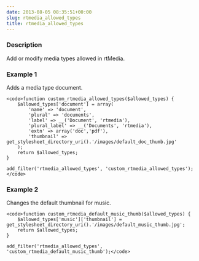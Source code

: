 ```yaml
---
date: 2013-08-05 08:35:51+00:00
slug: rtmedia_allowed_types
title: rtmedia_allowed_types
---
```


### Description


Add or modify media types allowed in rtMedia.


### Example 1


Adds a media type document.

    
    <code>function custom_rtmedia_allowed_types($allowed_types) {
        $allowed_types['document'] = array(
            'name' => 'document',
            'plural' => 'documents',
            'label' => __('Document', 'rtmedia'),
            'plural_label' => __('Documents', 'rtmedia'),
            'extn' => array('doc','pdf'),
            'thumbnail' => get_stylesheet_directory_uri().'/images/default_doc_thumb.jpg'
        );
        return $allowed_types;
    }
    
    add_filter('rtmedia_allowed_types', 'custom_rtmedia_allowed_types');</code>




### Example 2


Changes the default thumbnail for music.

    
    <code>function custom_rtmedia_default_music_thumb($allowed_types) {
        $allowed_types['music']['thumbnail'] = get_stylesheet_directory_uri().'/images/default_music_thumb.jpg';
        return $allowed_types;
    }
    
    add_filter('rtmedia_allowed_types', 'custom_rtmedia_default_music_thumb');</code>
